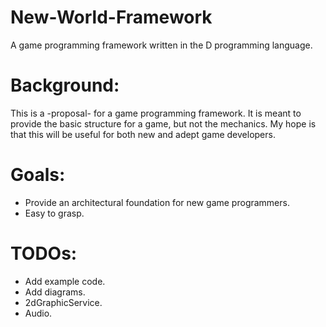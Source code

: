 New-World-Framework
===================
A game programming framework written in the D programming language.

Background:
==========
This is a -proposal- for a game programming framework. It is meant to provide the basic structure for a game, but not the mechanics. My hope is that this will be useful for both new and adept game developers. 

Goals:
=====
* Provide an architectural foundation for new game programmers.
* Easy to grasp.

TODOs:
=====
* Add example code.
* Add diagrams.
* 2dGraphicService.
* Audio.